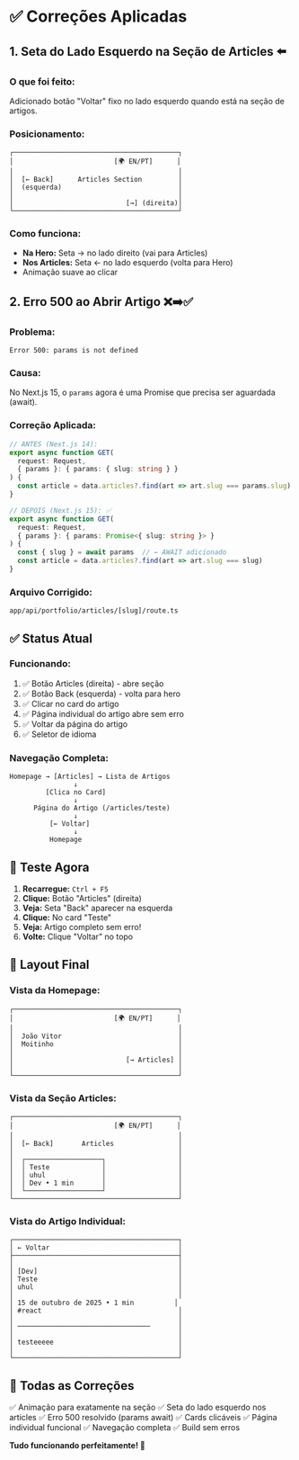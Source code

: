 # ✅ Correções Aplicadas

## 1. Seta do Lado Esquerdo na Seção de Articles ⬅️

### O que foi feito:
Adicionado botão "Voltar" fixo no lado esquerdo quando está na seção de artigos.

### Posicionamento:
```
┌─────────────────────────────────────────┐
│                         [🌍 EN/PT]      │
│                                         │
│  [← Back]      Articles Section         │
│  (esquerda)                             │
│                                         │
│                            [→] (direita)│
└─────────────────────────────────────────┘
```

### Como funciona:
- **Na Hero:** Seta → no lado direito (vai para Articles)
- **Nos Articles:** Seta ← no lado esquerdo (volta para Hero)
- Animação suave ao clicar

## 2. Erro 500 ao Abrir Artigo ❌➡️✅

### Problema:
```
Error 500: params is not defined
```

### Causa:
No Next.js 15, o `params` agora é uma Promise que precisa ser aguardada (await).

### Correção Aplicada:
```typescript
// ANTES (Next.js 14):
export async function GET(
  request: Request, 
  { params }: { params: { slug: string } }
) {
  const article = data.articles?.find(art => art.slug === params.slug)
}

// DEPOIS (Next.js 15): ✅
export async function GET(
  request: Request, 
  { params }: { params: Promise<{ slug: string }> }
) {
  const { slug } = await params  // ← AWAIT adicionado
  const article = data.articles?.find(art => art.slug === slug)
}
```

### Arquivo Corrigido:
`app/api/portfolio/articles/[slug]/route.ts`

## ✅ Status Atual

### Funcionando:
1. ✅ Botão Articles (direita) - abre seção
2. ✅ Botão Back (esquerda) - volta para hero
3. ✅ Clicar no card do artigo
4. ✅ Página individual do artigo abre sem erro
5. ✅ Voltar da página do artigo
6. ✅ Seletor de idioma

### Navegação Completa:
```
Homepage → [Articles] → Lista de Artigos
                ↓
         [Clica no Card]
                ↓
      Página do Artigo (/articles/teste)
                ↓
          [← Voltar]
                ↓
          Homepage
```

## 🚀 Teste Agora

1. **Recarregue:** `Ctrl + F5`
2. **Clique:** Botão "Articles" (direita)
3. **Veja:** Seta "Back" aparecer na esquerda
4. **Clique:** No card "Teste"
5. **Veja:** Artigo completo sem erro!
6. **Volte:** Clique "Voltar" no topo

## 🎨 Layout Final

### Vista da Homepage:
```
┌─────────────────────────────────────────┐
│                         [🌍 EN/PT]      │
│                                         │
│  João Vitor                             │
│  Moitinho                               │
│                                         │
│                            [→ Articles] │
│                                         │
└─────────────────────────────────────────┘
```

### Vista da Seção Articles:
```
┌─────────────────────────────────────────┐
│                         [🌍 EN/PT]      │
│                                         │
│  [← Back]       Articles                │
│                                         │
│  ┌───────────────────┐                  │
│  │ Teste             │                  │
│  │ uhul              │                  │
│  │ Dev • 1 min       │                  │
│  └───────────────────┘                  │
└─────────────────────────────────────────┘
```

### Vista do Artigo Individual:
```
┌─────────────────────────────────────────┐
│ ← Voltar                                │
├─────────────────────────────────────────┤
│                                         │
│ [Dev]                                   │
│ Teste                                   │
│ uhul                                    │
│                                         │
│ 15 de outubro de 2025 • 1 min          │
│ #react                                  │
│                                         │
│ ─────────────────────────────────       │
│                                         │
│ testeeeee                               │
│                                         │
└─────────────────────────────────────────┘
```

## 🎯 Todas as Correções

✅ Animação para exatamente na seção
✅ Seta do lado esquerdo nos articles
✅ Erro 500 resolvido (params await)
✅ Cards clicáveis
✅ Página individual funcional
✅ Navegação completa
✅ Build sem erros

**Tudo funcionando perfeitamente! 🎉**
